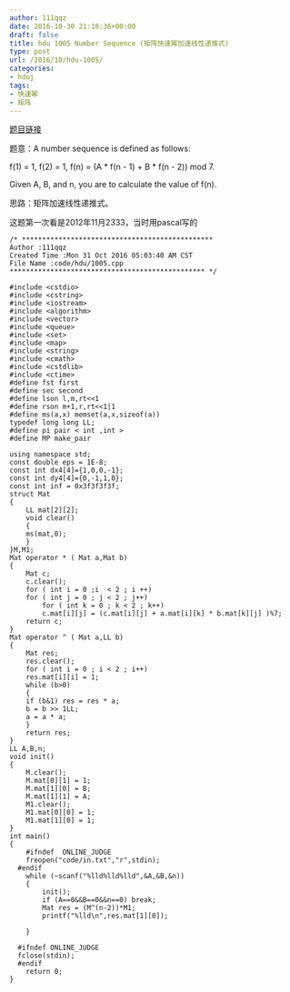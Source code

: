 ```yaml
---
author: 111qqz
date: 2016-10-30 21:18:36+00:00
draft: false
title: hdu 1005 Number Sequence (矩阵快速幂加速线性递推式)
type: post
url: /2016/10/hdu-1005/
categories:
- hdoj
tags:
- 快速幂
- 矩阵
---
```


[题目链接](http://acm.hdu.edu.cn/showproblem.php?pid=1005)

题意：A number sequence is defined as follows:

f(1) = 1, f(2) = 1, f(n) = (A * f(n - 1) + B * f(n - 2)) mod 7.

Given A, B, and n, you are to calculate the value of f(n).

思路：矩阵加速线性递推式。

这题第一次看是2012年11月2333，当时用pascal写的

    
    /* ***********************************************
    Author :111qqz
    Created Time :Mon 31 Oct 2016 05:03:40 AM CST
    File Name :code/hdu/1005.cpp
    ************************************************ */
    
    #include <cstdio>
    #include <cstring>
    #include <iostream>
    #include <algorithm>
    #include <vector>
    #include <queue>
    #include <set>
    #include <map>
    #include <string>
    #include <cmath>
    #include <cstdlib>
    #include <ctime>
    #define fst first
    #define sec second
    #define lson l,m,rt<<1
    #define rson m+1,r,rt<<1|1
    #define ms(a,x) memset(a,x,sizeof(a))
    typedef long long LL;
    #define pi pair < int ,int >
    #define MP make_pair
    
    using namespace std;
    const double eps = 1E-8;
    const int dx4[4]={1,0,0,-1};
    const int dy4[4]={0,-1,1,0};
    const int inf = 0x3f3f3f3f;
    struct Mat
    {
        LL mat[2][2];
        void clear()
        {
    	ms(mat,0);
        }
    }M,M1;
    Mat operator * ( Mat a,Mat b)
    {
        Mat c;
        c.clear();
        for ( int i = 0 ;i  < 2 ; i ++)
    	for ( int j = 0 ; j < 2 ; j++)
    	    for ( int k = 0 ; k < 2 ; k++)
    		c.mat[i][j] = (c.mat[i][j] + a.mat[i][k] * b.mat[k][j] )%7;
        return c;
    }
    Mat operator ^ ( Mat a,LL b)
    {
        Mat res;
        res.clear();
        for ( int i = 0 ; i < 2 ; i++)
    	res.mat[i][i] = 1;
        while (b>0)
        {
    	if (b&1) res = res * a;
    	b = b >> 1LL;
    	a = a * a;
        }
        return res;
    }
    LL A,B,n;
    void init()
    {
        M.clear();
        M.mat[0][1] = 1;
        M.mat[1][0] = B;
        M.mat[1][1] = A;
        M1.clear();
        M1.mat[0][0] = 1;
        M1.mat[1][0] = 1;
    }
    int main()
    {
    	#ifndef  ONLINE_JUDGE 
    	freopen("code/in.txt","r",stdin);
      #endif
    	while (~scanf("%lld%lld%lld",&A,&B,&n))
    	{
    	    init();
    	    if (A==0&&B==0&&n==0) break;
    	    Mat res = (M^(n-2))*M1;
    	    printf("%lld\n",res.mat[1][0]);
    
    	}
    
      #ifndef ONLINE_JUDGE  
      fclose(stdin);
      #endif
        return 0;
    }
    



